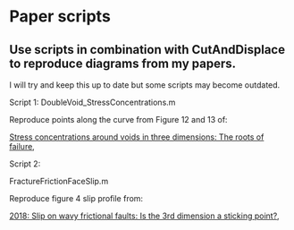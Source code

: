 # Paper scripts


## Use scripts in combination with CutAndDisplace to reproduce diagrams from my papers. 

I will try and keep this up to date but some scripts may become outdated. 

Script 1:
DoubleVoid_StressConcentrations.m

Reproduce points along the curve from Figure 12 and 13 of:

[Stress concentrations around voids in three dimensions: The roots of failure](https://www.sciencedirect.com/science/article/pii/S0191814117301542),

Script 2:

FractureFrictionFaceSlip.m

Reproduce figure 4 slip profile from:

[2018: Slip on wavy frictional faults: Is the 3rd dimension a sticking point?](https://www.sciencedirect.com/science/article/pii/S0191814118301597),
